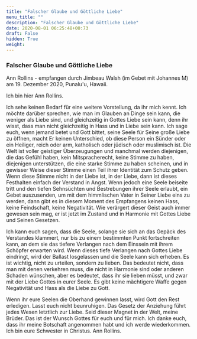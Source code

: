 ```yaml
---
title: "Falscher Glaube und Göttliche Liebe"
menu_title: ""
description: "Falscher Glaube und Göttliche Liebe"
date: 2020-08-01 06:25:48+00:73
draft: False
hidden: True
weight:
---
```

### Falscher Glaube und Göttliche Liebe

Ann Rollins - empfangen durch Jimbeau Walsh (im Gebet mit Johannes M) am 19. Dezember 2020, Punalu'u, Hawaii.

Ich bin hier Ann Rollins.

Ich sehe keinen Bedarf für eine weitere Vorstellung, da ihr mich kennt.  Ich möchte darüber sprechen, wie man im Glauben an Dinge sein kann, die weniger als Liebe sind, und gleichzeitig in Gottes Liebe sein kann, denn ihr wisst, dass man nicht gleichzeitig in Hass und in Liebe sein kann. Ich sage euch, wenn jemand betet und Gott bittet, seine Seele für Seine große Liebe zu öffnen, macht Er keinen Unterschied, ob diese Person ein Sünder oder ein Heiliger, reich oder arm, katholisch oder jüdisch oder muslimisch ist. Die Welt ist voller geistiger Überzeugungen und manchmal werden diejenigen, die das Gefühl haben, kein Mitspracherecht, keine Stimme zu haben, diejenigen unterstützen, die eine starke Stimme zu haben scheinen, und in gewisser Weise dieser Stimme einen Teil ihrer Identität zum Schutz geben. Wenn diese Stimme nicht in der Liebe ist, in der Liebe, dann ist dieses Festhalten einfach der Verstand in Angst. Wenn jedoch eine Seele beiseite tritt und den tiefen Sehnsüchten und Bestrebungen ihrer Seele erlaubt, ein Gebet auszusenden, um mit dem himmlischen Vater in Seiner Liebe eins zu werden, dann gibt es in diesem Moment des Empfangens keinen Hass, keine Feindschaft, keine Negativität. Wie verärgert dieser Geist auch immer gewesen sein mag, er ist jetzt im Zustand und in Harmonie mit Gottes Liebe und Seinen Gesetzen.

Ich kann euch sagen, dass die Seele, solange sie sich an das Gepäck des Verstandes klammert, nur bis zu einem bestimmten Punkt fortschreiten kann, an dem sie das tiefere Verlangen nach dem Einssein mit ihrem Schöpfer erwarten wird. Wenn dieses tiefe Verlangen nach Gottes Liebe eindringt, wird der Ballast losgelassen und die Seele kann sich erheben. Es ist wichtig, nicht zu urteilen, sondern zu lieben. Das bedeutet nicht, dass man mit denen verkehren muss, die nicht in Harmonie sind oder anderen Schaden wünschen, aber es bedeutet, dass ihr sie lieben müsst, und zwar mit der Liebe Gottes in eurer Seele. Es gibt keine mächtigere Waffe gegen Negativität und Hass als die Liebe zu Gott.

Wenn ihr eure Seelen die Oberhand gewinnen lasst, wird Gott den Rest erledigen. Lasst euch nicht beunruhigen. Das Gesetz der Anziehung führt jedes Wesen letztlich zur Liebe. Seid dieser Magnet in der Welt, meine Brüder. Das ist der Wunsch Gottes für euch und für mich. Ich danke euch, dass ihr meine Botschaft angenommen habt und ich werde wiederkommen. Ich bin eure Schwester in Christus. Ann Rollins.  
